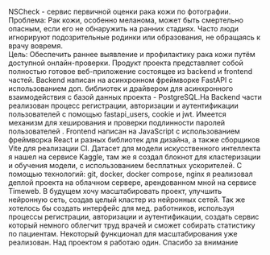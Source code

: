 NSCheck - сервис первичной оценки рака кожи по фотографии. 
Проблема: Рак кожи, особенно меланома, может быть смертельно опасным, если его не обнаружить на ранних стадиях. Часто люди игнорируют подозрительные родинки или образования, не обращаясь к врачу вовремя.   
Цель: Обеспечить раннее выявление и профилактику рака кожи путём доступной онлайн-проверки. 
Продукт проекта представляет собой полностью готовое веб-приложение состоящее из backend и frontend частей. Backend написан на асинхронном фреймворке FastAPI с использованием доп. библиотек и драйвером для асинхронного взаимодействия с базой данных проекта - PostgreSQL.На Backend части реализован процесс регистрации, авторизации и аутентификации пользователей с помощью fastapi_users, cookie и jwt. Имеется механизм для хеширования и проверки подлинности паролей пользователей . Frontend написан на JavaScript с использованием фреймворка React и разных библиотек для дизайна,  а также сборщиков Vite для реализации CI.  Датасет для модели искусственного интеллекта я нашел на сервисе Kaggle, там же я создал блокнот для кластеризации и обучения модели, с использованием бесплатных ускорителей.
C помощью технологий: git, docker, docker compose, nginx я реализовал деплой проекта на облачном сервере, арендованном мной на сервисе Timeweb. В будущем хочу масштабировать проект,  улучшить нейронную сеть, создав целый кластер из нейронных сетей. Так же хотелось бы создать интерфейс для мед. работников, используя процессы регистрации, авторизации и аутентификации,  создать сервис который немного облегчит труд врачей и сможет собирать статистику по пациентам. Некоторый функционал для масштабирования уже реализован. Над проектом я работаю один. Спасибо за внимание
